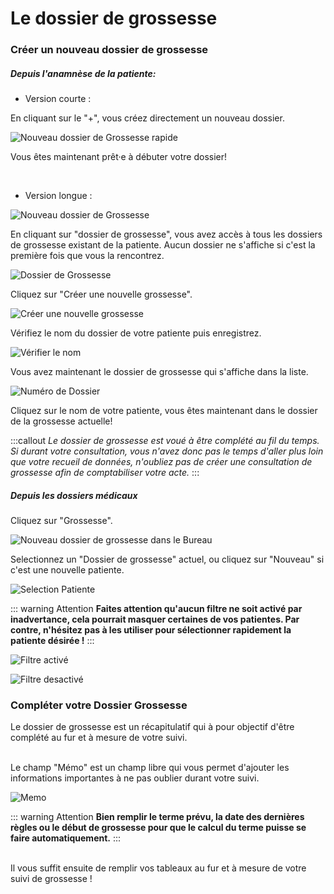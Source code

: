 # Le dossier de grossesse

### Créer un nouveau dossier de grossesse

##### Depuis l'anamnèse de la patiente:

* Version courte :

En cliquant sur le "+", vous créez directement un nouveau dossier.

![Nouveau dossier de Grossesse rapide](/content/maia/first_steps/new_pregnancy_folder/new_pregnancy_folder_fast.png)


Vous êtes maintenant prêt·e à débuter votre dossier!

<br>

* Version longue :

![Nouveau dossier de Grossesse](/content/maia/first_steps/new_pregnancy_folder/new_pregnancy_folder.png)

En cliquant sur "dossier de grossesse", vous avez accès à tous les dossiers de grossesse existant de la patiente. Aucun dossier ne s'affiche si c'est la première fois que vous la rencontrez.

![Dossier de Grossesse](/content/maia/first_steps/new_pregnancy_folder/new_pregnancy_folder_1.png)

Cliquez sur "Créer une nouvelle grossesse".

![Créer une nouvelle grossesse](/content/maia/first_steps/new_pregnancy_folder/new_pregnancy_folder_2.png)

Vérifiez le nom du dossier de votre patiente puis enregistrez.

![Vérifier le nom](/content/maia/first_steps/new_pregnancy_folder/new_pregnancy_folder_3.png)

Vous avez maintenant le dossier de grossesse qui s'affiche dans la liste.

![Numéro de Dossier](/content/maia/first_steps/new_pregnancy_folder/folder_number.png)

Cliquez sur le nom de votre patiente, vous êtes maintenant dans le dossier de la grossesse actuelle!

:::callout
*Le dossier de grossesse est voué à être complété au fil du temps. Si durant votre consultation, vous n'avez donc pas le temps d'aller plus loin que votre recueil de données, n'oubliez pas de créer une consultation de grossesse afin de comptabiliser votre acte.*
:::

##### Depuis les dossiers médicaux

Cliquez sur "Grossesse".

![Nouveau dossier de grossesse dans le Bureau](/content/maia/first_steps/new_pregnancy_folder/maia_new_pregnancy_folder.png)

Selectionnez un "Dossier de grossesse" actuel, ou cliquez sur "Nouveau" si c'est une nouvelle patiente.

![Selection Patiente](/content/maia/first_steps/new_pregnancy_folder/maia_new_pregnancy_folder_1.png)

::: warning Attention
**Faites attention qu'aucun filtre ne soit activé par inadvertance, cela pourrait masquer certaines de vos patientes. Par contre, n'hésitez pas à les utiliser pour sélectionner rapidement la patiente désirée !**
:::

![Filtre activé](/content/maia/first_steps/new_pregnancy_folder/activation_filter.png)

![Filtre desactivé](/content/maia/first_steps/new_pregnancy_folder/no_filter.png)


### Compléter votre Dossier Grossesse

Le dossier de grossesse est un récapitulatif qui à pour objectif d'être complété au fur et à mesure de votre suivi.

<br>
Le champ "Mémo" est un champ libre qui vous permet d'ajouter les informations importantes à ne pas oublier durant votre suivi.

![Memo](/content/maia/first_steps/new_pregnancy_folder/complete_pregnancy_folder.png)


::: warning Attention
**Bien remplir le terme prévu, la date des dernières règles ou le début de grossesse pour que le calcul du terme puisse se faire automatiquement.**
:::

<br>
Il vous suffit ensuite de remplir vos tableaux au fur et à mesure de votre suivi de grossesse !


